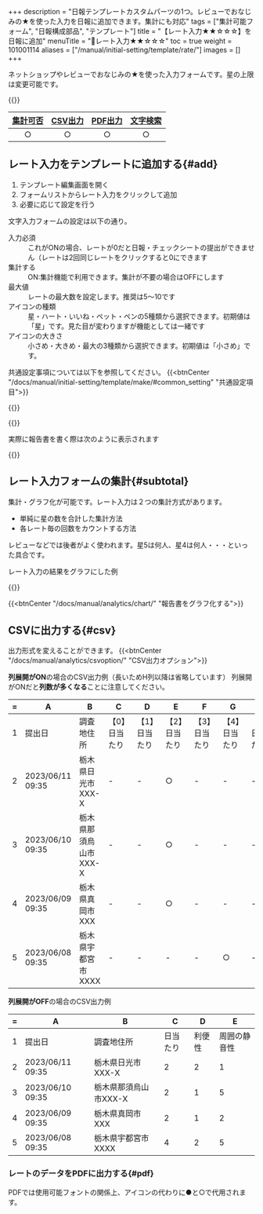 +++
description = "日報テンプレートカスタムパーツの1つ。レビューでおなじみの★を使った入力を日報に追加できます。集計にも対応"
tags = ["集計可能フォーム", "日報構成部品", "テンプレート"]
title = "【レート入力★★☆☆☆】を日報に追加"
menuTitle = "🧩レート入力★★☆☆☆"
toc = true
weight = 101001114
aliases = ["/manual/initial-setting/template/rate/"]
images = []
+++

ネットショップやレビューでおなじみの★を使った入力フォームです。星の上限は変更可能です。

{{<icatch filename="input-rating" msg="レビューでおなじみ ☆☆★★★風な入力" title="レート入力フォーム" fontsize="30px" alice="ok">}}

|[集計可否](/docs/manual/analytics/)|[CSV出力](/docs/manual/analytics/csv/)|[PDF出力](/docs/manual/read-report/pdf/)|[文字検索](/docs/manual/read-report/list/)|
|:---:|:---:|:---:|:---:|
|○|○|○|○|

## レート入力をテンプレートに追加する{#add}

1. テンプレート編集画面を開く
1. フォームリストからレート入力をクリックして追加
1. 必要に応じて設定を行う

文字入力フォームの設定は以下の通り。

<dl class="basic">
  <dt>入力必須</dt>
  <dd>これがONの場合、レートが0だと日報・チェックシートの提出ができません（レートは2回同じレートをクリックすると0にできます</dd>
  <dt>集計する</dt>
  <dd>ON:集計機能で利用できます。集計が不要の場合はOFFにします</dd>

  <dt>最大値</dt>
  <dd>レートの最大数を設定します。推奨は5〜10です</dd>
  <dt>アイコンの種類</dt>
  <dd>星・ハート・いいね・ペット・ペンの5種類から選択できます。初期値は「星」です。見た目が変わりますが機能としては一緒です</dd>
  <dt>アイコンの大きさ</dt>
  <dd>小さめ・大きめ・最大の3種類から選択できます。初期値は「小さめ」です。</dd>
</dl>

共通設定事項については以下を参照してください。
{{<btnCenter "/docs/manual/initial-setting/template/make/#common_setting" "共通設定項目">}}

{{<appscreen filename="template-edit-rate" title="レート入力のみで構成された日報テンプレートの作成画面">}}

{{<nextArrow>}}

実際に報告書を書く際は次のように表示されます

{{<appscreen filename="rate-preview" title="レートはタップ操作で簡単に入力が可能です。見た目も視覚的にわかりやすく便利です">}}

## レート入力フォームの集計{#subtotal}

集計・グラフ化が可能です。レート入力は２つの集計方式があります。

- 単純に星の数を合計した集計方法
- 各レート毎の回数をカウントする方法

レビューなどでは後者がよく使われます。星5は何人、星4は何人・・・といった具合です。

レート入力の結果をグラフにした例

{{<appscreen filename="make-charts" title="日報に含まれるレートのデータを使って円グラフや折れ線グラフを作成できます">}}

{{<btnCenter "/docs/manual/analytics/chart/" "報告書をグラフ化する">}}

## CSVに出力する{#csv}

出力形式を変えることができます。
{{<btnCenter "/docs/manual/analytics/csvoption/" "CSV出力オプション">}}

**列展開がON**の場合のCSV出力例（長いためH列以降は省略しています）
列展開がONだと**列数が多くなる**ことに注意してください。

<div class="excelTable">

|=|A|B|C|D|E|F|G|H|
|---|---|---|---|---|---|---|---|---|
1|提出日|調査地住所|【0】日当たり|【1】日当たり|【2】日当たり|【3】日当たり|【4】日当たり|【5】日当たり
2|2023/06/11 09:35|栃木県日光市XXX-X|-|-|○|-|-|-|-|-|○|-|-|-|-|○|-|-|-|-
3|2023/06/10 09:35|栃木県那須烏山市XXX-X|-|-|○|-|-|-|-|○|-|-|-|-|-|-|-|-|-|○
4|2023/06/09 09:35|栃木県真岡市XXX|-|-|○|-|-|-|-|○|-|-|-|-|-|-|○|-|-|-
5|2023/06/08 09:35|栃木県宇都宮市XXXX|-|-|-|-|○|-|-|-|○|-|-|-|-|-|-|-|-|○

</div>

**列展開がOFF**の場合のCSV出力例

<div class="excelTable">

|=|A|B|C|D|E|
|---|---|---|---|---|---|
1|提出日|調査地住所|日当たり|利便性|周囲の静音性
2|2023/06/11 09:35|栃木県日光市XXX-X|2|2|1
3|2023/06/10 09:35|栃木県那須烏山市XXX-X|2|1|5
4|2023/06/09 09:35|栃木県真岡市XXX|2|1|2
5|2023/06/08 09:35|栃木県宇都宮市XXXX|4|2|5

</div>

### レートのデータをPDFに出力する{#pdf}

PDFでは使用可能フォントの関係上、アイコンの代わりに●と○で代用されます。
